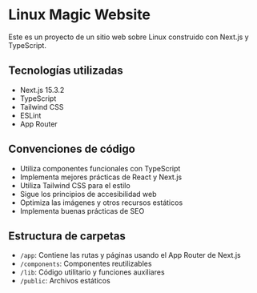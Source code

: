 <!-- Use this file to provide workspace-specific custom instructions to Copilot. For more details, visit https://code.visualstudio.com/docs/copilot/copilot-customization#_use-a-githubcopilotinstructionsmd-file -->

# Linux Magic Website

Este es un proyecto de un sitio web sobre Linux construido con Next.js y TypeScript.

## Tecnologías utilizadas

- Next.js 15.3.2
- TypeScript
- Tailwind CSS
- ESLint
- App Router

## Convenciones de código

- Utiliza componentes funcionales con TypeScript
- Implementa mejores prácticas de React y Next.js
- Utiliza Tailwind CSS para el estilo
- Sigue los principios de accesibilidad web
- Optimiza las imágenes y otros recursos estáticos
- Implementa buenas prácticas de SEO

## Estructura de carpetas

- `/app`: Contiene las rutas y páginas usando el App Router de Next.js
- `/components`: Componentes reutilizables
- `/lib`: Código utilitario y funciones auxiliares
- `/public`: Archivos estáticos
